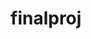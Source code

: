# finalproj

<!-- DH general comments: 

- Use this readme to give context/background/framing to your project, and provide any setup instructions (where do we get the data?)

- Think of the EDA as giving the reader a tour of your data: where did it come from, what's in it, what's notable and interesting, how does it address your research question? 

-->